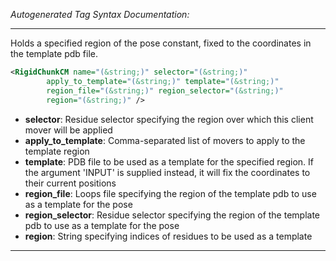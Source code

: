 <!-- THIS IS AN AUTOGENERATED FILE: Don't edit it directly, instead change the schema definition in the code itself. -->

_Autogenerated Tag Syntax Documentation:_

---
Holds a specified region of the pose constant, fixed to the coordinates in the template pdb file.

```xml
<RigidChunkCM name="(&string;)" selector="(&string;)"
        apply_to_template="(&string;)" template="(&string;)"
        region_file="(&string;)" region_selector="(&string;)"
        region="(&string;)" />
```

-   **selector**: Residue selector specifying the region over which this client mover will be applied
-   **apply_to_template**: Comma-separated list of movers to apply to the template region
-   **template**: PDB file to be used as a template for the specified region. If the argument 'INPUT' is supplied instead, it will fix the coordinates to their current positions
-   **region_file**: Loops file specifying the region of the template pdb to use as a template for the pose
-   **region_selector**: Residue selector specifying the region of the template pdb to use as a template for the pose
-   **region**: String specifying indices of residues to be used as a template

---
